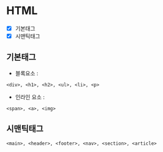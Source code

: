 # HTML
- [x] 기본태그
- [x] 시맨틱태그

## 기본태그
+ 블록요소 :
```
<div>, <h1>, <h2>, <ul>, <li>, <p>
```
+ 인라인 요소 :
```
<span>, <a>, <img>
```
## 시맨틱태그
```
<main>, <header>, <footer>, <nav>, <section>, <article>
```
